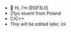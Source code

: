 - 👋 Hi, I’m @SP3LIS
- 21yo stuent from Poland
- C/C++
- This will be edited later, lol
<!---
SP3LIS/SP3LIS is a ✨ special ✨ repository because its `README.md` (this file) appears on your GitHub profile.
You can click the Preview link to take a look at your changes.
--->
